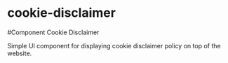 cookie-disclaimer
=================

#Component Cookie Disclaimer

Simple UI component for displaying cookie disclaimer policy on top of the website.
